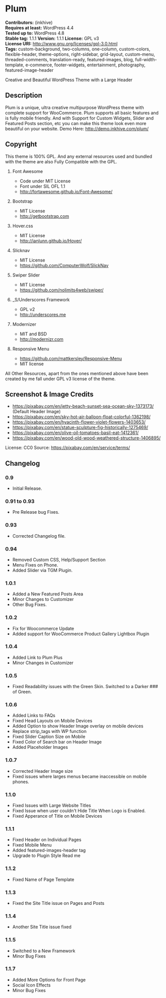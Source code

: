 # Plum

**Contributors:** (inkhive)  
**Requires at least:** WordPress 4.4  
**Tested up to:** WordPress 4.8  
**Stable tag:** 1.1.1 
**Version:** 1.1.1
**License:** GPL v3  
**License URI:** http://www.gnu.org/licenses/gpl-3.0.html  
**Tags:** custom-background, two-columns, one-column, custom-colors, flexible-header, theme-options, right-sidebar, grid-layout, custom-menu, threaded-comments, translation-ready, featured-images, blog, full-width-template, e-commerce, footer-widgets, entertainment, photography, featured-image-header

Creative and Beautiful WordPress Theme with a Large Header

## Description

Plum is a unique, ultra creative multipurpose WordPress theme with complete support for WooCommerce. Plum supports all basic features and is fully mobile friendly. And with Support for Custom Widgets, Slider and Featured Posts section, etc you can make this theme look even more beautiful on your website. 
Demo Here: http://demo.inkhive.com/plum/


## Copyright


This theme is 100% GPL. And any external resources used and bundled with the theme are also Fully Compatible with the GPL.

1. Font Awesome
	- Code under MIT License
	- Font under SIL OFL 1.1 
	- http://fortawesome.github.io/Font-Awesome/
	
2. Bootstrap
	- MIT License
	- http://getbootstrap.com
	
3. Hover.css
	- MIT License
	- http://ianlunn.github.io/Hover/
	
4. Slicknav
	- MIT License
	- https://github.com/ComputerWolf/SlickNav

5. Swiper Slider
	- MIT License
	- https://github.com/nolimits4web/swiper/			
	
7. _S/Underscores Framework
	- GPL v2
	- http://underscores.me

7. Modernizer 			
	- MIT and BSD
	- http://modernizr.com
	
8. Responsive Menu
	- https://github.com/mattkersley/Responsive-Menu
	- MIT license
	
All Other Resources, apart from the ones mentioned above have been created by me fall under GPL v3 license of the theme.	

## Screenshot & Image Credits

* https://pixabay.com/en/jetty-beach-sunset-sea-ocean-sky-1373173/ (Default Header Image)
* https://pixabay.com/en/sky-hot-air-balloon-float-colorful-1362198/
* https://pixabay.com/en/hyacinth-flower-violet-flowers-1403653/
* https://pixabay.com/en/statue-sculpture-fig-historically-1275469/
* https://pixabay.com/en/olive-oil-tomatoes-basil-eat-1412361/
* https://pixabay.com/en/wood-old-wood-weathered-structure-1406895/

License: CC0
Source: https://pixabay.com/en/service/terms/	

## Changelog

### 0.9

* Initial Release.
	
### 0.91 to 0.93

* Pre Release bug Fixes.	
	
### 0.93

* Corrected Changelog file.
	
### 0.94

* Removed Custom CSS, Help/Support Section
* Menu Fixes on Phone.	
* Added Slider via TGM Plugin.
	
### 1.0.1

* Added a New Featured Posts Area
* Minor Changes to Customizer
* Other Bug Fixes.	

### 1.0.2

* Fix for Woocommerce Update
* Added support for WooCommerce Product Gallery Lightbox Plugin
	
### 1.0.4

* Added Link to Plum Plus
* Minor Changes in Customizer
	
### 1.0.5

* Fixed Readability issues with the Green Skin. Switched to a Darker ### of Green.
	
### 1.0.6

* Added Links to FAQs
* Fixed Head Layouts on Mobile Devices
* Added Option to show Header Image overlay on mobile devices	
* Replace strip_tags with WP function
* Fixed Slider Caption Size on Mobile
* Fixed Color of Search bar on Header Image
* Added Placeholder Images
	
### 1.0.7

* Corrected Header Image size
* Fixed issues where larges menus became inaccessible on mobile phones.	
	
### 1.1.0	

* Fixed Issues with Large Website Titles
* Fixed Issue when user couldn't Hide Title When Logo is Enabled.
* Fixed Apperance of Title on Mobile Devices
	
### 1.1.1

* Fixed Header on Individual Pages	
* Fixed Mobile Menu
* Added featured-images-header tag
* Upgrade to Plugin Style Read me

### 1.1.2

* Fixed Name of Page Template

### 1.1.3

* Fixed the Site Title issue on Pages and Posts

### 1.1.4

 * Another Site Title issue fixed
 
 ### 1.1.5

 * Switched to a New Framework
 * Minor Bug Fixes
 
 ### 1.1.7
 
 * Added More Options for Front Page
 * Social Icon Effects
 * Minor Bug Fixes